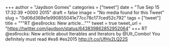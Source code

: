 
+++
author = "Jaydson Gomes"
categories = ["tweet"]
date = "Tue Sep 15 17:32:39 +0000 2015"
draft = false
image = "No media found for this Tweet"
slug = "0d06d369e1e990855041e77cc78c177ced52c792"
tags = ["tweet"]
title = """RT @es6rocks: New article..."""
tweet = true
tweet_url = "https://twitter.com/jaydson/status/643839862852952064"
+++
RT @es6rocks: New article about Iterables and Iterators by @Ult_Combo! You definitely must read #es6 #es2015 http://t.co/UfHx2LQ22S
